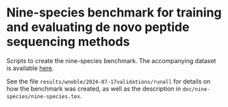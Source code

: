 # Nine-species benchmark for training and evaluating de novo peptide sequencing methods

Scripts to create the nine-species benchmark.  The accompanying dataset is available [here](https://doi.org/10.5281/zenodo.12819175).

See the file `results/wnoble/2024-07-17validations/runall` for details on how the benchmark was created, as well as the description in `doc/nine-species/nine-species.tex`.
